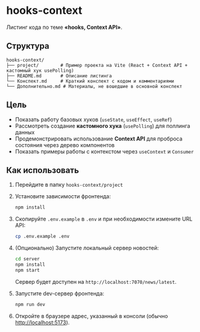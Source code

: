 # hooks-context

Листинг кода по теме **«hooks, Context API»**.

## Структура

```
hooks-context/
├── project/        # Пример проекта на Vite (React + Context API + кастомный хук usePolling)
├── README.md       # Описание листинга
└── Конспект.md     # Краткий конспект с кодом и комментариями
└── Дополнительно.md # Материалы, не вошедшие в основной конспект
```

## Цель

* Показать работу базовых хуков (`useState`, `useEffect`, `useRef`)
* Рассмотреть создание **кастомного хука** (`usePolling`) для поллинга данных
* Продемонстрировать использование **Context API** для проброса состояния через дерево компонентов
* Показать примеры работы с контекстом через `useContext` и `Consumer`

## Как использовать

1. Перейдите в папку `hooks-context/project`
2. Установите зависимости фронтенда:

   ```bash
   npm install
   ```
3. Скопируйте `.env.example` в `.env` и при необходимости измените URL API:

   ```bash
   cp .env.example .env
   ```
4. (Опционально) Запустите локальный сервер новостей:

   ```bash
   cd server
   npm install
   npm start
   ```

   Сервер будет доступен на `http://localhost:7070/news/latest`.
5. Запустите dev-сервер фронтенда:

   ```bash
   npm run dev
   ```
6. Откройте в браузере адрес, указанный в консоли (обычно [http://localhost:5173](http://localhost:5173)).
